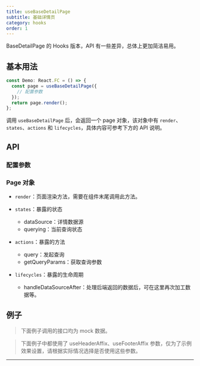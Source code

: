 ```yaml
---
title: useBaseDetailPage
subtitle: 基础详情页
category: hooks
order: 1
---
```


BaseDetailPage 的 Hooks 版本，API 有一些差异，总体上更加简洁易用。

## 基本用法

```ts
const Demo: React.FC = () => {
  const page = useBaseDetailPage({
    // 配置参数
  });
  return page.render();
};
```

调用 `useBaseDetailPage` 后，会返回一个 page 对象，该对象中有 `render`、`states`、`actions` 和 `lifecycles`，具体内容可参考下方的 API 说明。

## API

### 配置参数

<!-- ud-ts("index.tsx", "IUseBaseDetailPageConfig") -->

### Page 对象

- `render`：页面渲染方法，需要在组件末尾调用此方法。
- `states`：暴露的状态

  - dataSource：详情数据源
  - querying：当前查询状态

- `actions`：暴露的方法

  - query：发起查询
  - getQueryParams：获取查询参数

- `lifecycles`：暴露的生命周期

  - handleDataSourceAfter：处理后端返回的数据后，可在这里再次加工数据等。

## 例子

> 下面例子调用的接口均为 mock 数据。

> 下面例子中都使用了 useHeaderAffix、useFooterAffix 参数，仅为了示例效果设置，请根据实际情况选择是否使用这些参数。

---

<!-- ud-demo("标准用法", "调用后会返回一个页面对象", "demos/basic.tsx") -->

<!-- ud-demo("params 参数", "自定义查询条件参数", "demos/params.tsx") -->

<!-- ud-demo("插槽", "通过插槽覆盖默认的展示方式", "demos/slots.tsx") -->

